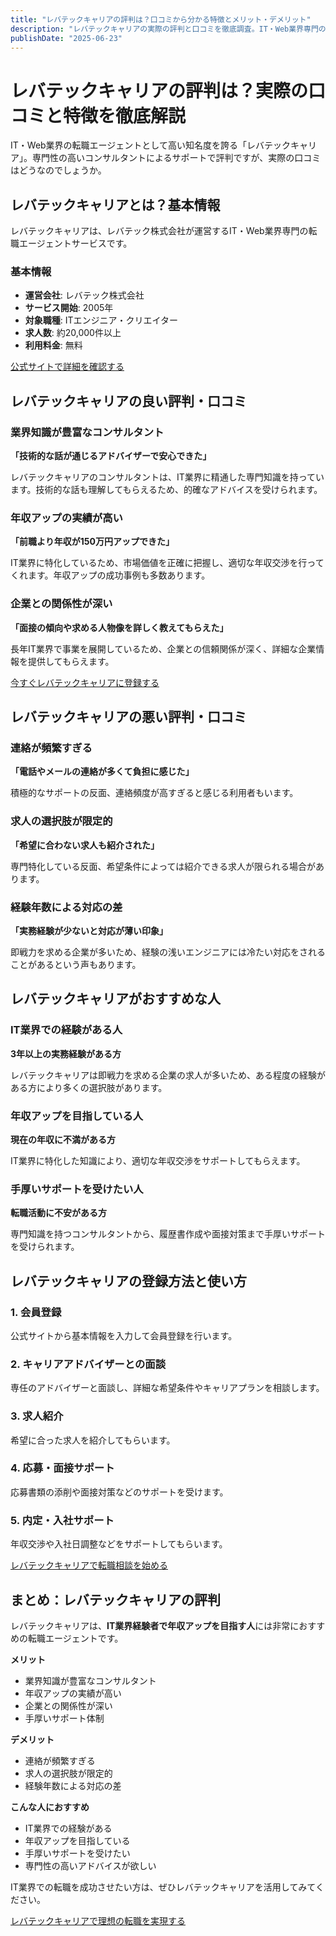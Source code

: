 ```yaml
---
title: "レバテックキャリアの評判は？口コミから分かる特徴とメリット・デメリット"
description: "レバテックキャリアの実際の評判と口コミを徹底調査。IT・Web業界専門の転職エージェントの特徴、メリット・デメリット、おすすめな人を詳しく解説します。"
publishDate: "2025-06-23"
---
```


# レバテックキャリアの評判は？実際の口コミと特徴を徹底解説

IT・Web業界の転職エージェントとして高い知名度を誇る「レバテックキャリア」。専門性の高いコンサルタントによるサポートで評判ですが、実際の口コミはどうなのでしょうか。

## レバテックキャリアとは？基本情報

レバテックキャリアは、レバテック株式会社が運営するIT・Web業界専門の転職エージェントサービスです。

### 基本情報
- **運営会社**: レバテック株式会社
- **サービス開始**: 2005年
- **対象職種**: ITエンジニア・クリエイター
- **求人数**: 約20,000件以上
- **利用料金**: 無料

[公式サイトで詳細を確認する](https://career.levtech.jp/)

## レバテックキャリアの良い評判・口コミ

### 業界知識が豊富なコンサルタント
**「技術的な話が通じるアドバイザーで安心できた」**

レバテックキャリアのコンサルタントは、IT業界に精通した専門知識を持っています。技術的な話も理解してもらえるため、的確なアドバイスを受けられます。

### 年収アップの実績が高い
**「前職より年収が150万円アップできた」**

IT業界に特化しているため、市場価値を正確に把握し、適切な年収交渉を行ってくれます。年収アップの成功事例も多数あります。

### 企業との関係性が深い
**「面接の傾向や求める人物像を詳しく教えてもらえた」**

長年IT業界で事業を展開しているため、企業との信頼関係が深く、詳細な企業情報を提供してもらえます。

[今すぐレバテックキャリアに登録する](https://career.levtech.jp/)

## レバテックキャリアの悪い評判・口コミ

### 連絡が頻繁すぎる
**「電話やメールの連絡が多くて負担に感じた」**

積極的なサポートの反面、連絡頻度が高すぎると感じる利用者もいます。

### 求人の選択肢が限定的
**「希望に合わない求人も紹介された」**

専門特化している反面、希望条件によっては紹介できる求人が限られる場合があります。

### 経験年数による対応の差
**「実務経験が少ないと対応が薄い印象」**

即戦力を求める企業が多いため、経験の浅いエンジニアには冷たい対応をされることがあるという声もあります。

## レバテックキャリアがおすすめな人

### IT業界での経験がある人
**3年以上の実務経験がある方**

レバテックキャリアは即戦力を求める企業の求人が多いため、ある程度の経験がある方により多くの選択肢があります。

### 年収アップを目指している人
**現在の年収に不満がある方**

IT業界に特化した知識により、適切な年収交渉をサポートしてもらえます。

### 手厚いサポートを受けたい人
**転職活動に不安がある方**

専門知識を持つコンサルタントから、履歴書作成や面接対策まで手厚いサポートを受けられます。

## レバテックキャリアの登録方法と使い方

### 1. 会員登録
公式サイトから基本情報を入力して会員登録を行います。

### 2. キャリアアドバイザーとの面談
専任のアドバイザーと面談し、詳細な希望条件やキャリアプランを相談します。

### 3. 求人紹介
希望に合った求人を紹介してもらいます。

### 4. 応募・面接サポート
応募書類の添削や面接対策などのサポートを受けます。

### 5. 内定・入社サポート
年収交渉や入社日調整などをサポートしてもらいます。

[レバテックキャリアで転職相談を始める](https://career.levtech.jp/)

## まとめ：レバテックキャリアの評判

レバテックキャリアは、**IT業界経験者で年収アップを目指す人**には非常におすすめの転職エージェントです。

**メリット**
- 業界知識が豊富なコンサルタント
- 年収アップの実績が高い
- 企業との関係性が深い
- 手厚いサポート体制

**デメリット**
- 連絡が頻繁すぎる
- 求人の選択肢が限定的
- 経験年数による対応の差

**こんな人におすすめ**
- IT業界での経験がある
- 年収アップを目指している
- 手厚いサポートを受けたい
- 専門性の高いアドバイスが欲しい

IT業界での転職を成功させたい方は、ぜひレバテックキャリアを活用してみてください。

[レバテックキャリアで理想の転職を実現する](https://career.levtech.jp/)